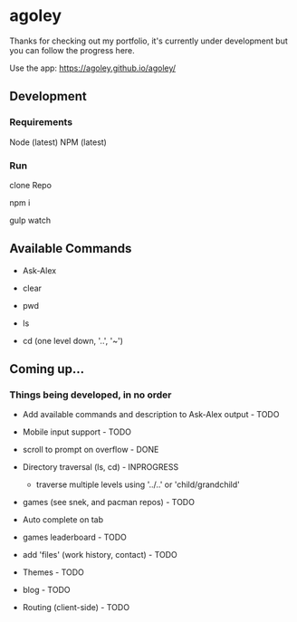 # agoley
Thanks for checking out my portfolio, it's currently under development but you can follow the progress here. 


Use the app: https://agoley.github.io/agoley/


## Development

### Requirements
Node (latest)
NPM (latest)

### Run
clone Repo

npm i

gulp watch

## Available Commands

- Ask-Alex

- clear

- pwd

- ls

- cd (one level down, '..', '~')


## Coming up...
### Things being developed, in no order

- Add available commands and description to Ask-Alex output - TODO

- Mobile input support - TODO

- scroll to prompt on overflow - DONE

- Directory traversal (ls, cd) - INPROGRESS

    - traverse multiple levels using '../..' or 'child/grandchild'

- games (see snek, and pacman repos) - TODO

- Auto complete on tab

- games leaderboard - TODO

- add 'files' (work history, contact) - TODO

- Themes - TODO

- blog - TODO
  
- Routing (client-side) - TODO
  






